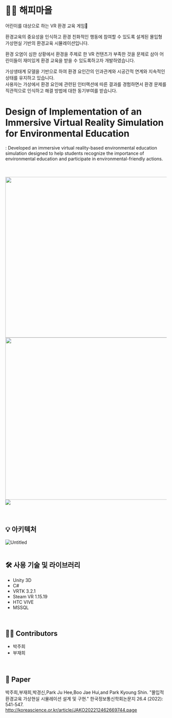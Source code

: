 # 🧚‍♀️ 해피마을
어린이를 대상으로 하는 VR 환경 교육 게임🌳

환경교육의 중요성을 인식하고 환경 친화적인 행동에 참여할 수 있도록 설계된 몰입형 가상현실 기반의 환경교육 시뮬레이션입니다.

환경 오염이 심한 상황에서 환경을 주제로 한 VR 컨텐츠가 부족한 것을 문제로 삼아 어린이들이 재미있게 환경 교육을 받을 수 있도록하고자 개발하였습니다.

가상생태계 모델을 기반으로 하여 환경 요인간의 인과관계와 시공간적 연계와 지속적인 상태를 유지하고 있습니다. <br>
사용자는 가상에서 환경 요인에 관련된 인터랙션에 따른 결과를 경험하면서 환경 문제를 직관적으로 인식하고 해결 방법에 대한 동기부여를 받습니다.

# Design of Implementation of an Immersive Virtual Reality Simulation for Environmental Education
: Developed an immersive virtual reality-based environmental education simulation designed to help students recognize the importance of environmental education and participate in environmental-friendly actions. 

<br><br>
<img src="https://user-images.githubusercontent.com/54497150/196206760-be03922c-1ecc-49e0-93e6-fc063145362a.png" width=600px height=500px/>
<img src="https://user-images.githubusercontent.com/54497150/196206769-15db0518-a122-4a33-97f9-76dec2636089.png" width=600px height=505px/>
<img src="https://user-images.githubusercontent.com/54497150/196208177-c53b2eaa-ec1d-4d43-82e4-8233e8a68fc0.png" >

<br>

## 💡 아키텍처
![Untitled](https://user-images.githubusercontent.com/54497150/196206279-35ca58e4-42f8-4c14-bb3e-760306a9489b.png)
<br><br>

## 🛠️ 사용 기술 및 라이브러리
- Unity 3D
- C#
- VRTK 3.2.1
- Steam VR 1.15.19
- HTC VIVE
- MSSQL
<br>

## 🙋‍♀️ Contributors
- 박주희
- 부재희
<br>

## 📃 Paper
박주희,부재희,박경신,Park Ju Hee,Boo Jae Hui,and Park Kyoung Shin. "몰입적 환경교육 가상현실 시뮬레이션 설계 및 구현." 한국정보통신학회논문지 26.4 (2022): 541-547.
<br>
http://koreascience.or.kr/article/JAKO202212462669744.page 
